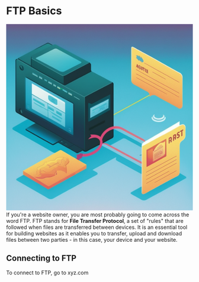 # FTP Basics
![FTP Illustration](../.vuepress/public/ftp-intro.png)
If you're a website owner, you are most probably going to come across the word FTP. FTP stands for **File Transfer Protocol**, a set of "rules" that are followed when files are transferred between devices. It is an essential tool for building websites as it enables you to transfer, upload and download files between two parties - in this case, your device and your website.

## Connecting to FTP
To connect to FTP, go to xyz.com 
